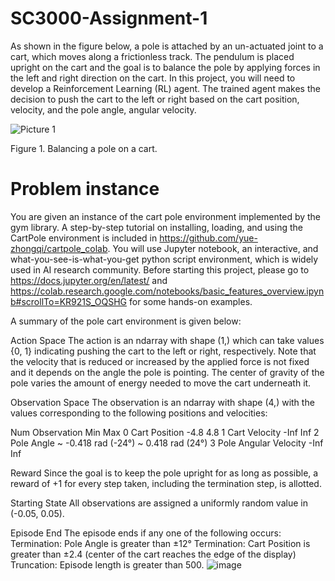 # SC3000-Assignment-1
As shown in the figure below, a pole is attached by an un-actuated joint to a cart, which moves along a frictionless track. The pendulum is placed upright on the cart and the goal is to balance the pole by applying forces in the left and right direction on the cart. In this project, you will need to develop a Reinforcement Learning (RL) agent. The trained agent makes the decision to push the cart to the left or right based on the cart position, velocity, and the pole angle, angular velocity.
 
![Picture 1](https://user-images.githubusercontent.com/97859704/218644872-e8ed5b58-e5a3-4000-9336-1368cd8c1428.gif)

Figure 1. Balancing a pole on a cart.

# Problem instance

You are given an instance of the cart pole environment implemented by the gym library. A step-by-step tutorial on installing, loading, and using the CartPole environment is included in https://github.com/yue-zhongqi/cartpole_colab. You will use Jupyter notebook, an interactive, and what-you-see-is-what-you-get python script environment, which is widely used in AI research community. Before starting this project, please go to https://docs.jupyter.org/en/latest/ and https://colab.research.google.com/notebooks/basic_features_overview.ipynb#scrollTo=KR921S_OQSHG for some hands-on examples.

A summary of the pole cart environment is given below:

Action Space
The action is an ndarray with shape (1,) which can take values {0, 1} indicating pushing the cart to the left or right, respectively. Note that the velocity that is reduced or increased by the applied force is not fixed and it depends on the angle the pole is pointing. The center of gravity of the pole varies the amount of energy needed to move the cart underneath it.

Observation Space
The observation is an ndarray with shape (4,) with the values corresponding to the following positions and velocities:

Num	Observation	Min	Max
0	Cart Position	-4.8	4.8
1	Cart Velocity	-Inf	Inf
2	Pole Angle	~ -0.418 rad (-24°)	~ 0.418 rad (24°)
3	Pole Angular Velocity	-Inf	Inf

Reward
Since the goal is to keep the pole upright for as long as possible, a reward of +1 for every step taken, including the termination step, is allotted.

Starting State
All observations are assigned a uniformly random value in (-0.05, 0.05).

Episode End
The episode ends if any one of the following occurs:
Termination: Pole Angle is greater than ±12°
Termination: Cart Position is greater than ±2.4 (center of the cart reaches the edge of the display)
Truncation: Episode length is greater than 500.
![image](https://user-images.githubusercontent.com/97859704/218644792-eded4f32-4b66-40e6-8503-b59a13a57ab7.png)
